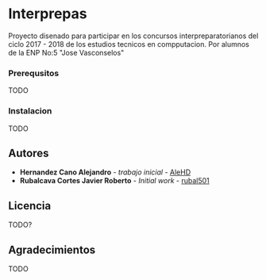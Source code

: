 # Interprepas

Proyecto disenado para participar en los concursos interpreparatorianos del ciclo 2017 - 2018 de los estudios tecnicos en compputacion. Por alumnos de la ENP No:5 "Jose Vasconselos"

### Prerequsitos

TODO

### Instalacion

TODO

## Autores

* **Hernandez Cano Alejandro** - *trabajo inicial* - [AleHD](https://github.com/aleHD)
* **Rubalcava Cortes Javier Roberto** - *Initial work* - [rubal501](https://github.com/rubal501)

## Licencia

TODO?

## Agradecimientos

TODO
